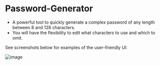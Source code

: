 # Password-Generator

- A powerful tool to quickly generate a complex password of any length between 8 and 128 characters.
- You will have the flexibility to edit what characters to use and which to omit.

See screenshots below for examples of the user-friendly UI:

![image](https://user-images.githubusercontent.com/124936942/224587421-9363260d-4e18-4030-ac02-98a42c59fde3.png)
